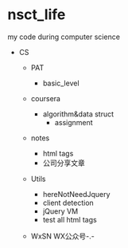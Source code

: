 # nsct_life
my code during computer science

- CS
  - PAT
    - basic_level
  - coursera
    - algorithm&data struct 
      - assignment
  - notes
    - html tags
    - 公司分享文章
  - Utils 
    - hereNotNeedJquery
    - client detection
    - jQuery VM 
    - test all html tags
    
  - WxSN WX公众号-.-
     